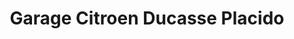 ---
title: "Garage Citroen Ducasse Placido"
url: /villenave-dornon/garage-citroen-ducasse-placido/
shop: Autowerkstatt
---